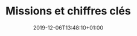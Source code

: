 ---
title: Missions et chiffres clés
date: 2019-12-06T13:48:10+01:00
layout: mission
menu:
  main:
    parent: projet
    weight: 1
illu: /img/page-mission/illu-mission.svg
intro:
  first: "Règles Élémentaires est la première association française de lutte contre la précarité menstruelle créée en 2015 par Tara Heuzé-Sarmini. Notre mission est double : collecter des produits d’hygiène intime à destination des femmes dans le besoin et briser le tabou des règles."
  second: "Ensemble, nous pouvons faire bouger les lignes et changer les règles !"
  hashtags: "#dignité #égalité #solidarité"
illuSpacing:
  - /img/page-mission/illu-spacing-4.jpg
  - /img/page-mission/illu-spacing-2.jpg
  - /img/page-mission/illu-spacing-3.jpg
  - /img/page-mission/illu-spacing-1.jpg
context_title: Le contexte
context_definition_title: "La précarité menstruelle, définition :"
context_definition_text: "désigne les difficultés à se procurer des produits d’hygiène intime de première nécessité et de vivre dignement ses règles. Certaines personnes victimes de précarité menstruelle n’ont pas accès à suffisamment de produits, d’autres n’y ont pas accès du tout."
context_first:
  title: "2 000 000"
  content: |
    C’est le nombre estimé de femmes en France qui sont victimes de la précarité menstruelle et manquent de produits d’hygiène intime.

    Elles n’ont pas les moyens de s’acheter des produits d’hygiène intime - ou pas en quantité suffisante - les empêchant de vivre leurs règles dignement. Cela peut provoquer de graves troubles physiques - démangeaisons, infections, syndrome du choc toxique pouvant occasionner la mort -  et psychologiques - perte de confiance en soi, difficultés de réinsertion.
  img: /img/page-mission/paquet-nana-v2.svg
context_second:
  title: "500 000 000"
  content: |
    C’est le nombre de personnes victimes de précarité menstruelle estimé dans le monde. Parmi elles, près de 100 000 000 jeunes filles ratent jusqu’à une semaine d’école par mois à cause de leurs règles et du manque d’accès à des produits d’hygiène intime adaptés.

    De nombreuses autres filles et femmes souffrent du manque d’accès aux tampons et serviettes … Juste en bas de chez vous !
  img: /img/page-mission/fille-ecole.svg
study:
  - number: 20%
    text: "20% des femmes en France ont été confrontées à la précarité menstruelle"
  - number: 44%
    text: "44% des femmes ont elles-mêmes manqué le travail ou connaissent quelqu’un qui a déjà manqué le travail à cause de ses règles"
  - number: 76%
    text: "76% des Français·es estiment que la précarité menstruelle est un sujet de santé publique"
  - number: 57%
    text: "57% des répondant·es n’ont reçu aucun enseignement formel à propos des règles"
study_source: "(source : baromètre exclusif Règles Élémentaires x OpinionWay, Mai 2021)"
numbers:
  title: Notre impact
  content: "Depuis la création de l'association en novembre 2015 :" 
  cards:
    - number: "+ de 10 000 000"
      img: /img/page-mission/rond-protections.svg
      desc: de produits d’hygiène intime ont été redistribués
    - number: "286 000"
      img: /img/page-mission/femmes.svg
      desc: femmes bénéficiaires
    - number: "+ de 3 000"
      img: /img/page-mission/illu_obtenir_une_boite.svg
      desc: personnes à l'initative des collectes
    - number: "+ de 2 000"
      img: /img/page-mission/carte.svg
      desc: collectes organisées partout en France
    - number: "+ de 500"
      img: /img/page-mission/partenariat.svg
      desc: structures et associations qui ont bénéficié de nos dons
    - number: "6"
      img: /img/page-mission/regionales.svg
      desc: antennes régionales
    - number: "24"
      img: /img/page-mission/equipe.svg
      desc: personnes forment l’équipe à 75% bénévole
    - number: "+ de 200"
      img: /img/page-mission/sensibilisation.svg
      desc: évènements de sensibilisation
collectes:
  title: "Produits d'hygiène intime collectés par Règles Élémentaires"
action_button: "En savoir plus sur nos actions"
---